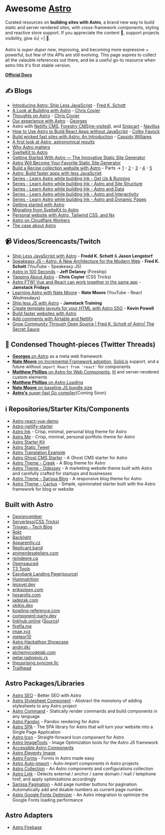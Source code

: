# Awesome [Astro](https://twitter.com/astrodotbuild)
Curated resources on __building sites with Astro__, a brand new way to build static and server rendered sites, with cross-framework components, styling and reactive store support. If you appreciate the content 📖, support projects visibility, give 👍| ⭐| 👏.

Astro is _super duper new_, improving, and becoming more expressive + powerful, but few of the APIs are still evolving. This page aspires to collect all the valauble references out there, and be a useful go-to resource when astro hits it's first stable version.

__[Official Docs](https://docs.astro.build)__

## ✍️ Blogs
- [Introducing Astro: Ship Less JavaScript](https://astro.build/blog/introducing-astro) - [Fred K. Schott](https://twitter.com/FredKSchott)
- [A Look at Building with Astro](https://css-tricks.com/a-look-at-building-with-astro/) - [Chris Coyier](https://twitter.com/chriscoyier)
- [Thoughts on Astro](https://css-tricks.com/newsletter/255-thoughts-on-astro/) - [Chris Coyier](https://twitter.com/chriscoyier)
- [Our experience with Astro](https://divriots.com/blog/our-experience-with-astro/) - [Georges](https://twitter.com/georges_gomes)
- Astro with [Netlify CMS](https://navillus.dev/blog/astro-plus-netlify-cms), [Forestry CMS](https://navillus.dev/blog/astro-plus-forestry)([re-visited](https://navillus.dev/blog/astro-plus-forestry-revisited)), and [Snipcart](https://navillus.dev/blog/astro-plus-snipcart) - [Navillus](https://navillus.dev/)
- [How to Use Astro to Build React Apps without JavaScript](https://spacejelly.dev/posts/how-to-use-astro-to-build-react-apps-without-javascript/) - [Colby Fayock](https://twitter.com/colbyfayock)
- [Build wicked fast sites with Astro: An Introduction](https://www.netlify.com/blog/2021/07/08/build-wicked-fast-sites-with-astro-an-introduction/) - [Cassidy Williams](https://twitter.com/cassidoo)
- [A first look at Astro, astronomical results](https://daily-dev-tips.com/posts/a-first-look-at-astra-astronomical-results/)
- [Why Astro matters](https://dev.to/endymion1818/why-astro-matters-55nj)
- [SvelteKit to Astro](https://navillus.dev/blog/converting-navillus-to-astro)
- [Getting Started With Astro — The Innovative Static Site Generator](https://javascript.plainenglish.io/astro-cec429f049d)
- [Astro Will Become Your Favorite Static Site Generator](https://javascript.plainenglish.io/astro-906b03f63ab8)
- [Build a Recipe collection website with Astro](https://daily-dev-tips.com/posts/astro-recipe-collection-website-part-1-setup-collections) - Parts &rarr; [1](https://daily-dev-tips.com/posts/astro-recipe-collection-website-part-1-setup-collections/) - [2](https://daily-dev-tips.com/posts/astro-recipe-collection-website-part-2-homepage-rendering/) - [3](https://daily-dev-tips.com/posts/astro-recipe-collection-website-part-3-category-filter-pages/) - [4](https://daily-dev-tips.com/posts/astro-recipe-collection-website-part-4-styling-the-website/) - [5](https://daily-dev-tips.com/posts/astro-recipe-collection-website-part-5-hosting-on-netlify/)
- [Astro: Build faster apps with less JavaScript](https://blog.logrocket.com/astro-build-faster-apps-less-javascript/)
- [Series - Learn Astro while building Ink - Get Up & Running](https://aalam.in/blog/astro-get-up-and-running) 
- [Series - Learn Astro while building Ink - Astro and Site Structure](https://aalam.in/blog/astro-and-site-strcuture) 
- [Series - Learn Astro while building Ink - Astro and Data](https://aalam.in/blog/astro-and-data) 
- [Series - Learn Astro while building Ink - Astro and Interactivity](https://aalam.in/blog/astro-and-interactivity) 
- [Series - Learn Astro while building Ink - Astro and Dynamic Pages](https://aalam.in/blog/astro-and-dynamic-pages)
- [Getting started with Astro](https://rodneylab.com/getting-started-astro/)
- [Migrating from SvelteKit to Astro](https://byteofdev.com/posts/sveltekit-to-astro/)
- [Personal website with Astro, Tailwind CSS, and Nx](https://leosvel.dev/blog/creating-my-personal-website-with-astro-tailwindcss-and-nx/)
- [Astro on Cloudflare Workers](https://dev.to/thepassle/astro-on-cloudflare-workers-2ng7)
- [The case about Astro](https://okupter.com/blog/the-case-about-astro/)


## 📹 Videos/Screencasts/Twitch
- [Ship Less JavaScript with Astro](https://www.learnwithjason.dev/ship-less-javascript-with-astro) - __Fredd K. Schott__ & __Jason Lengstorf__
- [Speakeasy JS – Astro: A New Architecture for the Modern Web](https://www.youtube.com/watch?v=mgkwZqVkrwo) - __Fred K. Schott__ (YouTube - Speakeasy JS)
- [Astro in 100 Seconds](https://www.youtube.com/watch?v=dsTXcSeAZq8) - __Jeff Delaney__ (Fireship)
- [Yapping About Astro](https://www.youtube.com/watch?v=3jPaidbpUIA) - __Chris Coyier__ (CSS Tricks)
- [Astro FTW! Vue and React can work together in the same app](https://www.youtube.com/watch?v=sUrxtZA2sA0) - __Jamstack Fridays__
- [Learning Astro with Nate Moore](https://www.youtube.com/watch?v=def9EgQzRUw) - __Nate Moore__ (YouTube - React Wednesdays)
- [Ship less JS with Astro](https://courses.jamstack.training/p/ship-less-javascript-with-astro) - __Jamstack Training__
- [Create template layouts for your HTML with Astro SSG](https://www.youtube.com/watch?v=o7iQAF2EvUU) - __Kevin Powell__
- [Build faster websites with Astro](https://www.youtube.com/watch?v=x3hiyWikdrE)
- [Add comments with Airtable and Netlify](https://www.youtube.com/watch?v=IEpP05XSwWE)
- [Grow Community Through Open Source | Fred K. Schott of Astro| The Secret Sauce](https://www.youtube.com/watch?v=IjujjSU_cOA)

## 🧶 Condensed Thought-pieces (Twitter Threads)
- [__Georges__ on Astro](https://twitter.com/georges_gomes/status/1380801812656226304) as a meta web framework
- [__Nate Moore__ on Incremental Framework adoption](https://twitter.com/astrodotbuild/status/1414283562795208707), [Solid.js](https://www.solidjs.com/) support, and a future without `import React from 'react'` for components.
- [__Matthew Phillips__ on Astro for Web Components](https://twitter.com/matthewcp/status/1411050609105637377), [lit](https://twitter.com/matthewcp/status/1407826230129332228) and server-rendered custom elements
- [__Matthew Phillips__ on Astro Loading](https://twitter.com/matthewcp/status/1414957982652243970)
- [__Nate Moore__ on baseline JS bundle size](https://twitter.com/n_moore/status/1415067187446960129)
- [__Astro's__ super-fast Go compiler](https://twitter.com/astrodotbuild/status/1426219847671681024)(Coming Soon)


## ℹ️ Repositories/Starter Kits/Components
- [Astro-react-vue-demo](https://github.com/cassidoo/astro-react-vue-demo)
- [Astro-netlify-starter](https://github.com/cassidoo/astro-netlify-starter)
- [Astro Ink](https://github.com/one-aalam/astro-ink) - Crisp, minimal, personal blog theme for Astro
- [Astro Me](https://github.com/one-aalam/astro-me) - Crisp, minimal, personal portfolio theme for Astro
- [Astro Starter Kit](https://github.com/one-aalam/astro-starter-kit)
- [Astro Static Tweet](https://github.com/rebelchris/astro-static-tweet)
- [Astro Translation Example](https://github.com/tylergaw/astro-example-i18next)
- [Astro Ghost CMS Starter](https://github.com/PhilDL/astro-starter-ghost) - A Ghost CMS starter for Astro
- [Astro Theme - Creek](https://github.com/robertguss/Astro-Theme-Creek) - A Blog theme for Astro
- [Astro Theme - Odessey](https://github.com/littlesticksdev/odyssey-theme) - A marketing website theme built with Astro and carefully crafted for startups and businesses
- [Astro Theme - Sarissa Blog](https://github.com/iozcelik/SarissaBlogAstroStarter) - A responsive blog theme for Astro
- [Astro Theme - Cactus](https://github.com/chrismwilliams/astro-theme-cactus) - Simple, opinionated starter built with the Astro framework for blog or website


## Built with Astro
- [Designcember](https://designcember.com/#3rd)
- [Serverless(CSS Tricks)](https://serverless.css-tricks.com/)
- [Trivago - Tech Blog](https://tech.trivago.com/)
- [Rokt](https://www.rokt.com/)
- [Backlight](https://backlight.dev/)
- [Apparently.cz](https://apparently.cz)
- [Replicant.band](https://replicant.band/)
- [animerdesateliers.com](https://animerdesateliers.com/)
- [reindeere.ca](https://reindeere.ca/)
- [Opensauced](https://hot.opensauced.pizza/)
- [T3 Tools](https://t3.gg/)
- [Easybank Landing Page](https://markteekman.github.io/easybank-landing-page/)([source](https://github.com/markteekman/easybank-landing-page))
- [Humnutrition](https://www.humnutrition.com/)
- [leosvel.dev](https://leosvel.dev)
- [eriksolsen.com](https://eriksolsen.com/)
- [hexarolls.com](https://hexarolls.com/)
- [jadezak.com](https://jadezak.com/)
- [okikio.dev](https://okikio.dev)
- [bowling-reference.com](https://bowling-reference.com)
- [component-party.dev](https://component-party.dev/)
- [linkhub.online](https://linkhub.online/) ([Source](https://twitter.com/lnkhub/status/1545522582211936256))
- [firefla.me](https://www.firefla.me/)
- [jmae.xyz](https://jmae.xyz/work/)
- [meteor10](https://meteor10.sachagreif.com/)
- [Astro Hackathon Showcase](https://hackathon-1-0-projects.vercel.app/)
- [andri.dk/](https://andri.dk/)
- [alchemycodelab.com](https://www.alchemycodelab.com/)
- [petar.radojevic.rs](https://petar.radojevic.rs/en)
- [theuprising.syncore.llc](https://theuprising.syncore.llc/)
- [Trailhead](https://trailhead.criticalmass.com/)


## Astro Packages/Libraries
- [Astro SEO](https://github.com/jonasmerlin/astro-seo) - Better SEO with Astro
- [Astro Stylesheet Component](https://www.npmjs.com/package/astro-stylesheet) - Abstract the monotony of adding stylesheets to any Astro project
- [Astro Command](https://www.npmjs.com/package/astro-command) - Statically render commands and build components in any language
- [Astro Pandoc](https://github.com/trashhalo/astro-pandoc) - Pandoc rendering for Astro
- [Astro SPA](https://www.npmjs.com/package/astro-spa) - The SPA library for Astro that will turn your website into a Single Page Application
- [Astro Icon](https://github.com/natemoo-re/astro-icon) - Straight-forward Icon component for Astro
- [Astro ImageTools](https://github.com/RafidMuhymin/astro-imagetools) - Image Optimization tools for the Astro JS framework
- [Accessible Astro Components](https://www.npmjs.com/package/accessible-astro-components)
- [Astro Eleventy Image](https://github.com/Princesseuh/astro-eleventy-img)
- [Astro Forms](https://github.com/jackmerrill/AstroForms) - Forms in Astro made easy
- [Astro Auto-import](https://github.com/delucis/astro-auto-import) - Auto-import components in Astro projects
- [Astro Collection](https://github.com/JulianCataldo/astro) - An Astro components and configurations collection
- [Astro Link](https://www.npmjs.com/package/@julian_cataldo/astro-link) - Detects external / anchor / same domain / mail / telephone href, and apply optimizations accordingly
- [Sarissa Pagination](https://github.com/iozcelik/SarissaPagination) - Add page number buttons for pagination. Automatically add and disable numbers as current page number.
- [Astro Google Fonts Optimizer](https://github.com/sebholstein/astro-google-fonts-optimizer) - An Astro integration to optimize the Google Fonts loading performance

## Astro Adapters
- [Astro Firebase](https://github.com/thepassle/astro-firebase)

